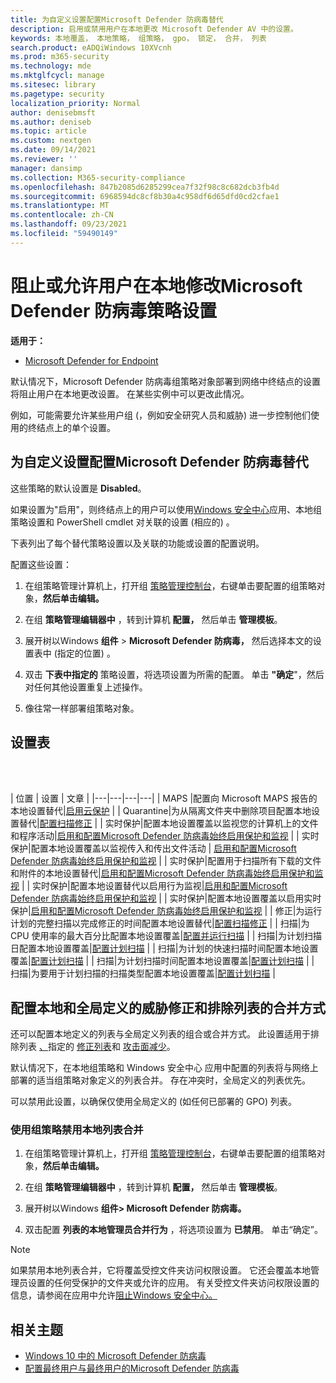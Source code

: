```yaml
---
title: 为自定义设置配置Microsoft Defender 防病毒替代
description: 启用或禁用用户在本地更改 Microsoft Defender AV 中的设置。
keywords: 本地覆盖， 本地策略， 组策略， gpo， 锁定， 合并， 列表
search.product: eADQiWindows 10XVcnh
ms.prod: m365-security
ms.technology: mde
ms.mktglfcycl: manage
ms.sitesec: library
ms.pagetype: security
localization_priority: Normal
author: denisebmsft
ms.author: deniseb
ms.topic: article
ms.custom: nextgen
ms.date: 09/14/2021
ms.reviewer: ''
manager: dansimp
ms.collection: M365-security-compliance
ms.openlocfilehash: 847b2085d6285299cea7f32f98c8c682dcb3fb4d
ms.sourcegitcommit: 6968594dc8cf8b30a4c958df6d65dfd0cd2cfae1
ms.translationtype: MT
ms.contentlocale: zh-CN
ms.lasthandoff: 09/23/2021
ms.locfileid: "59490149"
---
```

# <a name="prevent-or-allow-users-to-locally-modify-microsoft-defender-antivirus-policy-settings"></a>阻止或允许用户在本地修改Microsoft Defender 防病毒策略设置


**适用于：**

- [Microsoft Defender for Endpoint](/microsoft-365/security/defender-endpoint/)

默认情况下，Microsoft Defender 防病毒组策略对象部署到网络中终结点的设置将阻止用户在本地更改设置。 在某些实例中可以更改此情况。

例如，可能需要允许某些用户组 (，例如安全研究人员和威胁) 进一步控制他们使用的终结点上的单个设置。

## <a name="configure-local-overrides-for-microsoft-defender-antivirus-settings"></a>为自定义设置配置Microsoft Defender 防病毒替代

这些策略的默认设置是 **Disabled**。

如果设置为"启用"，则终结点上的用户可以使用[Windows 安全中心](microsoft-defender-security-center-antivirus.md)应用、本地组策略设置和 PowerShell cmdlet 对关联的设置 (相应的) 。 

下表列出了每个替代策略设置以及关联的功能或设置的配置说明。

配置这些设置：

1. 在组策略管理计算机上，打开组 [策略管理控制台](/previous-versions/windows/it-pro/windows-server-2008-R2-and-2008/cc731212(v=ws.11))，右键单击要配置的组策略对象，**然后单击编辑。**

2. 在组 **策略管理编辑器中** ，转到计算机 **配置，** 然后单击 **管理模板**。

3. 展开树以Windows **组件**  >  **Microsoft Defender 防病毒，** 然后选择本文的设置表中 (指定的位置) 。 

4. 双击 **下表中指定的** 策略设置，将选项设置为所需的配置。 单击 **"确定**"，然后对任何其他设置重复上述操作。

5. 像往常一样部署组策略对象。

## <a name="table-of-settings"></a>设置表

<br/><br/>

| 位置 | 设置 | 文章 |
|---|---|---|---|
| MAPS |配置向 Microsoft MAPS 报告的本地设置替代|[启用云保护](enable-cloud-protection-microsoft-defender-antivirus.md) |
| Quarantine|为从隔离文件夹中删除项目配置本地设置替代|[配置扫描修正](configure-remediation-microsoft-defender-antivirus.md) |
| 实时保护|配置本地设置覆盖以监视您的计算机上的文件和程序活动|[启用和配置Microsoft Defender 防病毒始终启用保护和监视](configure-real-time-protection-microsoft-defender-antivirus.md) |
| 实时保护|配置本地设置覆盖以监视传入和传出文件活动 | [启用和配置Microsoft Defender 防病毒始终启用保护和监视](configure-real-time-protection-microsoft-defender-antivirus.md) |
| 实时保护|配置用于扫描所有下载的文件和附件的本地设置替代|[启用和配置Microsoft Defender 防病毒始终启用保护和监视](configure-real-time-protection-microsoft-defender-antivirus.md) |
| 实时保护|配置本地设置替代以启用行为监视|[启用和配置Microsoft Defender 防病毒始终启用保护和监视](configure-real-time-protection-microsoft-defender-antivirus.md) |
| 实时保护|配置本地设置覆盖以启用实时保护|[启用和配置Microsoft Defender 防病毒始终启用保护和监视](configure-real-time-protection-microsoft-defender-antivirus.md) |
| 修正|为运行计划的完整扫描以完成修正的时间配置本地设置替代|[配置扫描修正](configure-remediation-microsoft-defender-antivirus.md) |
| 扫描|为 CPU 使用率的最大百分比配置本地设置覆盖|[配置并运行扫描](run-scan-microsoft-defender-antivirus.md) |
| 扫描|为计划扫描日配置本地设置覆盖|[配置计划扫描](scheduled-catch-up-scans-microsoft-defender-antivirus.md) |
| 扫描|为计划的快速扫描时间配置本地设置覆盖|[配置计划扫描](scheduled-catch-up-scans-microsoft-defender-antivirus.md) |
| 扫描|为计划扫描时间配置本地设置覆盖|[配置计划扫描](scheduled-catch-up-scans-microsoft-defender-antivirus.md) |
| 扫描|为要用于计划扫描的扫描类型配置本地设置覆盖|[配置计划扫描](scheduled-catch-up-scans-microsoft-defender-antivirus.md) |

<a id="merge-lists"></a>

## <a name="configure-how-locally-and-globally-defined-threat-remediation-and-exclusions-lists-are-merged"></a>配置本地和全局定义的威胁修正和排除列表的合并方式

还可以配置本地定义的列表与全局定义列表的组合或合并方式。 此设置适用于排除列表 [、](configure-exclusions-microsoft-defender-antivirus.md)指定的 [修正列表](configure-remediation-microsoft-defender-antivirus.md)和 [攻击面减少](/windows/security/threat-protection/microsoft-defender-atp/attack-surface-reduction)。

默认情况下，在本地组策略和 Windows 安全中心 应用中配置的列表将与网络上部署的适当组策略对象定义的列表合并。 存在冲突时，全局定义的列表优先。

可以禁用此设置，以确保仅使用全局定义的 (如任何已部署的 GPO) 列表。

### <a name="use-group-policy-to-disable-local-list-merging"></a>使用组策略禁用本地列表合并

1. 在组策略管理计算机上，打开组 [策略管理控制台](/previous-versions/windows/it-pro/windows-server-2008-R2-and-2008/cc731212(v=ws.11))，右键单击要配置的组策略对象，**然后单击编辑。**

2. 在组 **策略管理编辑器中** ，转到计算机 **配置，** 然后单击 **管理模板**。

3. 展开树以Windows **组件> Microsoft Defender 防病毒。**

4. 双击配置 **列表的本地管理员合并行为** ，将选项设置为 **已禁用**。 单击“确定”。

> [!NOTE]
> 如果禁用本地列表合并，它将覆盖受控文件夹访问权限设置。 它还会覆盖本地管理员设置的任何受保护的文件夹或允许的应用。 有关受控文件夹访问权限设置的信息，请参阅在应用中允许[阻止Windows 安全中心。](https://support.microsoft.com/help/4046851/windows-10-allow-blocked-app-windows-security)

## <a name="related-topics"></a>相关主题

- [Windows 10 中的 Microsoft Defender 防病毒](microsoft-defender-antivirus-in-windows-10.md)
- [配置最终用户与最终用户的Microsoft Defender 防病毒](configure-end-user-interaction-microsoft-defender-antivirus.md)
